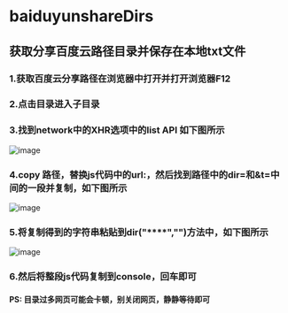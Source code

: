 # baiduyunshareDirs
## 获取分享百度云路径目录并保存在本地txt文件
### 1.获取百度云分享路径在浏览器中打开并打开浏览器F12
### 2.点击目录进入子目录
### 3.找到network中的XHR选项中的list API 如下图所示

![image](https://user-images.githubusercontent.com/15123605/119925163-7945e700-bfa7-11eb-803f-1fc73cc197f8.png)
### 4.copy 路径，替换js代码中的url:，然后找到路径中的dir=和&t=中间的一段并复制，如下图所示
![image](https://user-images.githubusercontent.com/15123605/119925423-025d1e00-bfa8-11eb-834b-bd32cfdb8d81.png)
### 5.将复制得到的字符串粘贴到dir("****","")方法中，如下图所示
![image](https://user-images.githubusercontent.com/15123605/119925531-39333400-bfa8-11eb-8bde-228b73c14deb.png)

### 6.然后将整段js代码复制到console，回车即可

#### PS: 目录过多网页可能会卡顿，别关闭网页，静静等待即可

